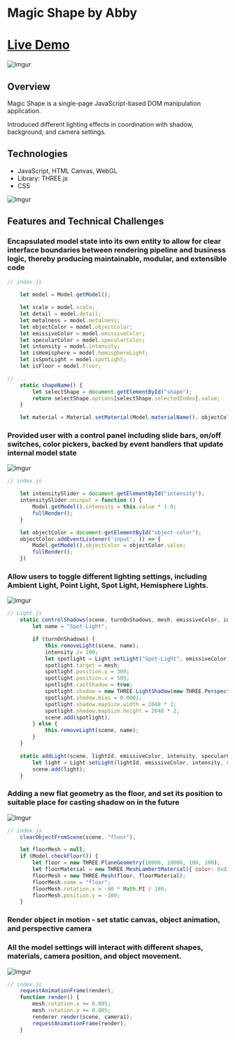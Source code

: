# Magic Shape by Abby
# [Live Demo](https://abbytunes.github.io/magic-shape/)

![Imgur](https://i.imgur.com/B0b7NXc.png)

## Overview

Magic Shape is a single-page JavaScript-based DOM manipulation application.

Introduced different lighting effects in coordination with shadow, background, and camera settings.

## Technologies
 * JavaScript, HTML Canvas, WebGL
 * Library: THREE.js
 * CSS

![Imgur](https://i.imgur.com/LShpNOG.png)


## Features and Technical Challenges

### Encapsulated model state into its own entity to allow for clear interface boundaries between rendering pipeline and business logic, thereby producing maintainable, modular, and extensible code

```javascript 
// index.js

	let model = Model.getModel();

	let scale = model.scale;
	let detail = model.detail;
	let metalness = model.metalness;
	let objectColor = model.objectColor;
	let emissiveColor = model.emissiveColor;
	let specularColor = model.specularColor;
	let intensity = model.intensity;
	let isHemisphere = model.hemisphereLight;
	let isSpotLight = model.spotLight;
	let isFloor = model.floor;

// ...
	static shapeName() {
		let selectShape = document.getElementById("shape");
		return selectShape.options[selectShape.selectedIndex].value;
	}

	let material = Material.setMaterial(Model.materialName(), objectColor, emissiveColor, intensity, metalness);
```

### Provided user with a control panel including slide bars, on/off switches, color pickers, backed by event handlers that update internal model state

![Imgur](https://i.imgur.com/yM1AFZn.png)

```javascript 
// index.js

	let intensitySlider = document.getElementById("intensity");
	intensitySlider.oninput = function () {
		Model.getModel().intensity = this.value * 1.0;
		fullRender();
	}

	let objectColor = document.getElementById("object-color");
	objectColor.addEventListener('input', () => {
		Model.getModel().objectColor = objectColor.value;
		fullRender();
	})
```

### Allow users to toggle different lighting settings, including Ambient Light, Point Light, Spot Light, Hemisphere Lights.


![Imgur](https://i.imgur.com/ad4yP2U.png)

```javascript
// Light.js
	static controlShadows(scene, turnOnShadows, mesh, emissiveColor, intensity) {
		let name = "Spot-Light";

		if (turnOnShadows) {
			this.removeLight(scene, name);
			intensity /= 100;
			let spotlight = Light.setLight("Spot-Light", emissiveColor, intensity);
			spotlight.target = mesh;
			spotlight.position.y = 300;
			spotlight.position.x = 505;
			spotlight.castShadow = true;
			spotlight.shadow = new THREE.LightShadow(new THREE.PerspectiveCamera(100, 1, 500, 1000));
			spotlight.shadow.bias = 0.0001;
			spotlight.shadow.mapSize.width = 2048 * 2;
			spotlight.shadow.mapSize.height = 2048 * 2;
			scene.add(spotlight);
		} else {
			this.removeLight(scene, name);
		}
	}

	static addLight(scene, lightId, emissiveColor, intensity, specularColor) {
		let light = Light.setLight(lightId, emissiveColor, intensity, specularColor);
		scene.add(light);
	}
```

### Adding a new flat geometry as the floor, and set its position to suitable place for casting shadow on in the future

![Imgur](https://i.imgur.com/2WlopAZ.png)

```javascript 
// index.js
	clearObjectFromScene(scene, "floor");

	let floorMesh = null;
	if (Model.checkFloor()) {
		let floor = new THREE.PlaneGeometry(10000, 10000, 100, 100);
		let floorMaterial = new THREE.MeshLambertMaterial({ color: 0xd3d3d3 });
		floorMesh = new THREE.Mesh(floor, floorMaterial);
		floorMesh.name = "floor";
		floorMesh.rotation.x = -90 * Math.PI / 180;
		floorMesh.position.y = -100;
	}
```

### Render object in motion - set static canvas, object animation, and perspective camera
### All the model settings will interact with different shapes, materials, camera position, and object movement.

![Imgur](https://i.imgur.com/17SV1LC.png)

```javascript
// index.js
	requestAnimationFrame(render); 
	function render() {
		mesh.rotation.x += 0.005;
		mesh.rotation.y += 0.005;
		renderer.render(scene, camera1);
		requestAnimationFrame(render);
	}
```